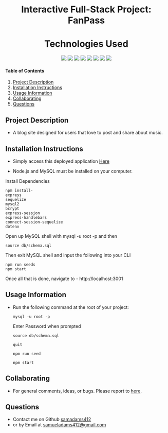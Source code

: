 <h1 align="center">Interactive Full-Stack Project: FanPass</h1>

<h1 align="center">Technologies Used</h1>
<p align="center">
    <img src="https://img.shields.io/badge/Handlebars.js-orange" />
    <img src="https://img.shields.io/badge/Express.js-orange" />
    <img src="https://img.shields.io/badge/Node.js-red" />
    <img src="https://img.shields.io/badge/Sequelize ORM-blue"  />
    <img src="https://img.shields.io/badge/MySQL-blue"  />
    <img src="https://img.shields.io/badge/dotenv-green" />
    <img src="https://img.shields.io/badge/Heroku-purple" />
    <img src="https://img.shields.io/badge/Bulma.io-brightgreen" />
</p>

#### Table of Contents

1. [Project Description](#project-description)
2. [Installation Instructions](#installation-instructions)
3. [Usage Information](#usage-information)
4. [Collaborating](#collaborating)
5. [Questions](#questions)

## Project Description

- A blog site designed for users that love to post and share about music. 

## Installation Instructions

- Simply access this deployed application [Here](https://fan-pass.herokuapp.com/)

- Node.js and MySQL must be installed on your computer.

Install Dependencies

```terminal
npm install- 
express 
sequelize 
mysql2 
bcrypt 
express-session 
express-handlebars 
connect-session-sequelize
dotenv 
```

Open up MySQL shell with mysql -u root -p and then

```terminal
source db/schema.sql
```

Then exit MySQL shell and input the following into your CLI

```terminal
npm run seeds
npm start
```

Once all that is done, navigate to - 
http://localhost:3001


## Usage Information

- Run the following command at the root of your project:

  `mysql -u root -p`

  Enter Password when prompted

  `source db/schema.sql`

  `quit`

  `npm run seed`
    
  `npm start`




## Collaborating

 * For general comments, ideas, or bugs. Please report to [here](https://github.com/samadams412/fanPass/issues).

## Questions

 * Contact me on Github [samadams412](https://github.com/samadams412)
  * or by Email at samueladams412@gmail.com

